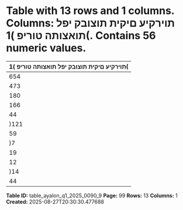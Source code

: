 # Table with 13 rows and 1 columns. Columns: תוירקיע םיקית תוצובק יפל תואצותה טוריפ )1(. Contains 56 numeric values.

| תוירקיע םיקית תוצובק יפל תואצותה טוריפ )1( |
|---|
| 654 | 284 394 | 557 171 | 235 88 | 492 חוטיב יתורישמ תוסנכה |
| 473 | 604 255 | 255 143 | 888 74 | 461 )*( חוטיב יתורישמ תואצוה |
| 180 | 680 139 | 302 27 | 347 14 | 031 םיקזחומ הנשמ יחוטיב ינפל חוטיב יתורישמ חוור |
| 166 | 200 142 | 818 985 22 | 397 הנשמ חוטיבמ תואצוה |
| 44 | 842 31 | 498 54 13 | 290 הנשמ חוטיבמ תוסנכה |
| )121 | 358( )111 | 320( )931( )9 | 107( םיקזחומ הנשמ חוטיב יזוחמ וטנ תואצוה |
| 59 | 322 27 | 982 26 | 416 4 | 924 חוטיב יתורישמ חוור |
| )7 | 408( )4 | 185( )530( )2 | 693( וטנ | תועקשהמ םידספה לכה ךס |
| 19 | 430 3 | 989 3 | 186 12 | 255 חוטיב יזוחמ תועבונה וטנ | ןומימ תואצוה |
| 12 | 062 6 | 292 155 5 | 615 הנשמ חוטיב יזוחמ תועבונה וטנ | ןומימ תוסנכה |
| )14 | 776( )1 | 882( )3 | 561( )9 | 333( וטנ | ןומימו תועקשהמ דספה |
| 44 | 546 26 | 100 22 | 855 )4 | 409( העקשהמו חוטיבמ וטנ | )דספה( חוור |

**Table ID:** table_ayalon_q1_2025_0090_9
**Page:** 99
**Rows:** 13
**Columns:** 1
**Created:** 2025-08-27T20:30:30.477688
